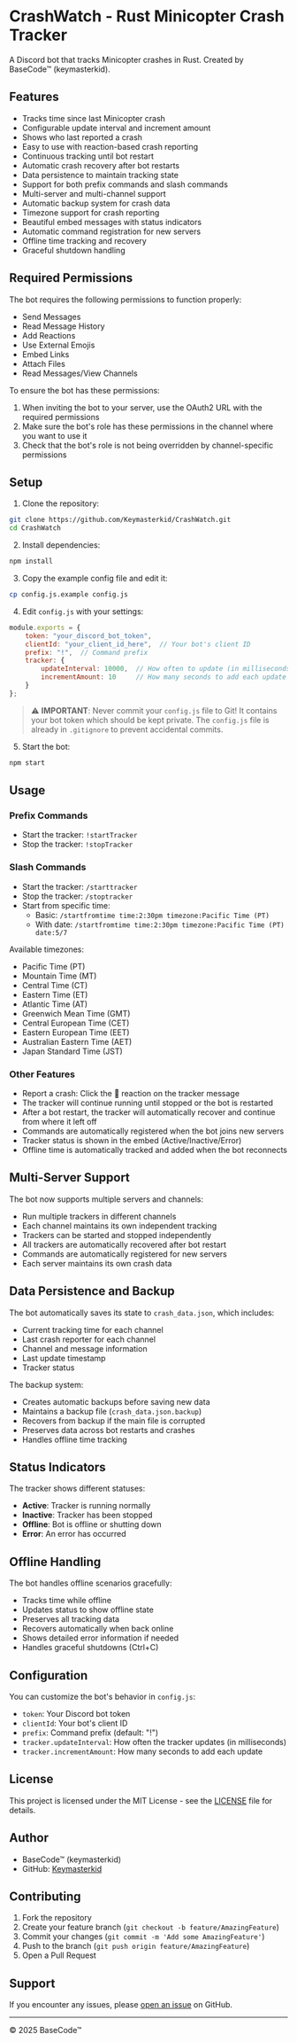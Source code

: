 # CrashWatch - Rust Minicopter Crash Tracker

A Discord bot that tracks Minicopter crashes in Rust. Created by BaseCode™ (keymasterkid).

## Features

- Tracks time since last Minicopter crash
- Configurable update interval and increment amount
- Shows who last reported a crash
- Easy to use with reaction-based crash reporting
- Continuous tracking until bot restart
- Automatic crash recovery after bot restarts
- Data persistence to maintain tracking state
- Support for both prefix commands and slash commands
- Multi-server and multi-channel support
- Automatic backup system for crash data
- Timezone support for crash reporting
- Beautiful embed messages with status indicators
- Automatic command registration for new servers
- Offline time tracking and recovery
- Graceful shutdown handling

## Required Permissions

The bot requires the following permissions to function properly:
- Send Messages
- Read Message History
- Add Reactions
- Use External Emojis
- Embed Links
- Attach Files
- Read Messages/View Channels

To ensure the bot has these permissions:
1. When inviting the bot to your server, use the OAuth2 URL with the required permissions
2. Make sure the bot's role has these permissions in the channel where you want to use it
3. Check that the bot's role is not being overridden by channel-specific permissions

## Setup

1. Clone the repository:
```bash
git clone https://github.com/Keymasterkid/CrashWatch.git
cd CrashWatch
```

2. Install dependencies:
```bash
npm install
```

3. Copy the example config file and edit it:
```bash
cp config.js.example config.js
```

4. Edit `config.js` with your settings:
```javascript
module.exports = {
    token: "your_discord_bot_token",
    clientId: "your_client_id_here",  // Your bot's client ID
    prefix: "!",  // Command prefix
    tracker: {
        updateInterval: 10000,  // How often to update (in milliseconds)
        incrementAmount: 10     // How many seconds to add each update
    }
};
```

> ⚠️ **IMPORTANT**: Never commit your `config.js` file to Git! It contains your bot token which should be kept private. The `config.js` file is already in `.gitignore` to prevent accidental commits.

5. Start the bot:
```bash
npm start
```

## Usage

### Prefix Commands
- Start the tracker: `!startTracker`
- Stop the tracker: `!stopTracker`

### Slash Commands
- Start the tracker: `/starttracker`
- Stop the tracker: `/stoptracker`
- Start from specific time: 
  - Basic: `/startfromtime time:2:30pm timezone:Pacific Time (PT)`
  - With date: `/startfromtime time:2:30pm timezone:Pacific Time (PT) date:5/7`

Available timezones:
- Pacific Time (PT)
- Mountain Time (MT)
- Central Time (CT)
- Eastern Time (ET)
- Atlantic Time (AT)
- Greenwich Mean Time (GMT)
- Central European Time (CET)
- Eastern European Time (EET)
- Australian Eastern Time (AET)
- Japan Standard Time (JST)

### Other Features
- Report a crash: Click the 🔄 reaction on the tracker message
- The tracker will continue running until stopped or the bot is restarted
- After a bot restart, the tracker will automatically recover and continue from where it left off
- Commands are automatically registered when the bot joins new servers
- Tracker status is shown in the embed (Active/Inactive/Error)
- Offline time is automatically tracked and added when the bot reconnects

## Multi-Server Support

The bot now supports multiple servers and channels:
- Run multiple trackers in different channels
- Each channel maintains its own independent tracking
- Trackers can be started and stopped independently
- All trackers are automatically recovered after bot restart
- Commands are automatically registered for new servers
- Each server maintains its own crash data

## Data Persistence and Backup

The bot automatically saves its state to `crash_data.json`, which includes:
- Current tracking time for each channel
- Last crash reporter for each channel
- Channel and message information
- Last update timestamp
- Tracker status

The backup system:
- Creates automatic backups before saving new data
- Maintains a backup file (`crash_data.json.backup`)
- Recovers from backup if the main file is corrupted
- Preserves data across bot restarts and crashes
- Handles offline time tracking

## Status Indicators

The tracker shows different statuses:
- **Active**: Tracker is running normally
- **Inactive**: Tracker has been stopped
- **Offline**: Bot is offline or shutting down
- **Error**: An error has occurred

## Offline Handling

The bot handles offline scenarios gracefully:
- Tracks time while offline
- Updates status to show offline state
- Preserves all tracking data
- Recovers automatically when back online
- Shows detailed error information if needed
- Handles graceful shutdowns (Ctrl+C)

## Configuration

You can customize the bot's behavior in `config.js`:

- `token`: Your Discord bot token
- `clientId`: Your bot's client ID
- `prefix`: Command prefix (default: "!")
- `tracker.updateInterval`: How often the tracker updates (in milliseconds)
- `tracker.incrementAmount`: How many seconds to add each update

## License

This project is licensed under the MIT License - see the [LICENSE](LICENSE) file for details.

## Author

- BaseCode™ (keymasterkid)
- GitHub: [Keymasterkid](https://github.com/Keymasterkid)

## Contributing

1. Fork the repository
2. Create your feature branch (`git checkout -b feature/AmazingFeature`)
3. Commit your changes (`git commit -m 'Add some AmazingFeature'`)
4. Push to the branch (`git push origin feature/AmazingFeature`)
5. Open a Pull Request

## Support

If you encounter any issues, please [open an issue](https://github.com/Keymasterkid/CrashWatch/issues) on GitHub.

---

© 2025 BaseCode™ 